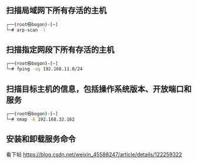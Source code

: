 ## 扫描局域网下所有存活的主机

```bash
┌──(root㉿bogon)-[~]
└─# arp-scan -l
```
## 扫描指定网段下所有存活的主机
```bash
┌──(root㉿bogon)-[~]
└─# fping -ag 192.168.11.0/24
```

## 扫描目标主机的信息，包括操作系统版本、开放端口和服务
```bash
┌──(root㉿bogon)-[~]
└─# nmap -A 192.168.32.162
```
## 安装和卸载服务命令
看下帖
https://blog.csdn.net/weixin_45588247/article/details/122259322
